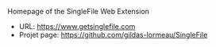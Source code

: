 Homepage of the SingleFile Web Extension

- URL: https://www.getsinglefile.com
- Projet page: https://github.com/gildas-lormeau/SingleFile
